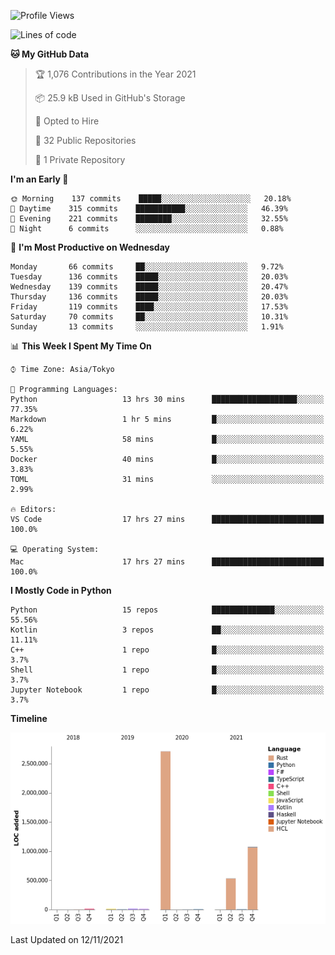 <!--START_SECTION:waka-->
![Profile Views](http://img.shields.io/badge/Profile%20Views-0-blue)

![Lines of code](https://img.shields.io/badge/From%20Hello%20World%20I%27ve%20Written-4.4%20million%20lines%20of%20code-blue)

**🐱 My GitHub Data** 

> 🏆 1,076 Contributions in the Year 2021
 > 
> 📦 25.9 kB Used in GitHub's Storage 
 > 
> 💼 Opted to Hire
 > 
> 📜 32 Public Repositories 
 > 
> 🔑 1 Private Repository 
 > 
**I'm an Early 🐤** 

```text
🌞 Morning    137 commits    █████░░░░░░░░░░░░░░░░░░░░   20.18% 
🌆 Daytime    315 commits    ███████████░░░░░░░░░░░░░░   46.39% 
🌃 Evening    221 commits    ████████░░░░░░░░░░░░░░░░░   32.55% 
🌙 Night      6 commits      ░░░░░░░░░░░░░░░░░░░░░░░░░   0.88%

```
📅 **I'm Most Productive on Wednesday** 

```text
Monday       66 commits     ██░░░░░░░░░░░░░░░░░░░░░░░   9.72% 
Tuesday      136 commits    █████░░░░░░░░░░░░░░░░░░░░   20.03% 
Wednesday    139 commits    █████░░░░░░░░░░░░░░░░░░░░   20.47% 
Thursday     136 commits    █████░░░░░░░░░░░░░░░░░░░░   20.03% 
Friday       119 commits    ████░░░░░░░░░░░░░░░░░░░░░   17.53% 
Saturday     70 commits     ██░░░░░░░░░░░░░░░░░░░░░░░   10.31% 
Sunday       13 commits     ░░░░░░░░░░░░░░░░░░░░░░░░░   1.91%

```


📊 **This Week I Spent My Time On** 

```text
⌚︎ Time Zone: Asia/Tokyo

💬 Programming Languages: 
Python                   13 hrs 30 mins      ███████████████████░░░░░░   77.35% 
Markdown                 1 hr 5 mins         █░░░░░░░░░░░░░░░░░░░░░░░░   6.22% 
YAML                     58 mins             █░░░░░░░░░░░░░░░░░░░░░░░░   5.55% 
Docker                   40 mins             █░░░░░░░░░░░░░░░░░░░░░░░░   3.83% 
TOML                     31 mins             ░░░░░░░░░░░░░░░░░░░░░░░░░   2.99%

🔥 Editors: 
VS Code                  17 hrs 27 mins      █████████████████████████   100.0%

💻 Operating System: 
Mac                      17 hrs 27 mins      █████████████████████████   100.0%

```

**I Mostly Code in Python** 

```text
Python                   15 repos            ██████████████░░░░░░░░░░░   55.56% 
Kotlin                   3 repos             ██░░░░░░░░░░░░░░░░░░░░░░░   11.11% 
C++                      1 repo              █░░░░░░░░░░░░░░░░░░░░░░░░   3.7% 
Shell                    1 repo              █░░░░░░░░░░░░░░░░░░░░░░░░   3.7% 
Jupyter Notebook         1 repo              █░░░░░░░░░░░░░░░░░░░░░░░░   3.7%

```


**Timeline**

![Chart not found](https://raw.githubusercontent.com/kitagawa-hr/kitagawa-hr/main/charts/bar_graph.png) 


 Last Updated on 12/11/2021
<!--END_SECTION:waka-->
